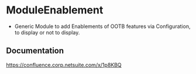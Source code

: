 # ModuleEnablement
- Generic Module to add Enablements of OOTB features via Configuration, to display or not to display.

## Documentation
https://confluence.corp.netsuite.com/x/1p8KBQ
